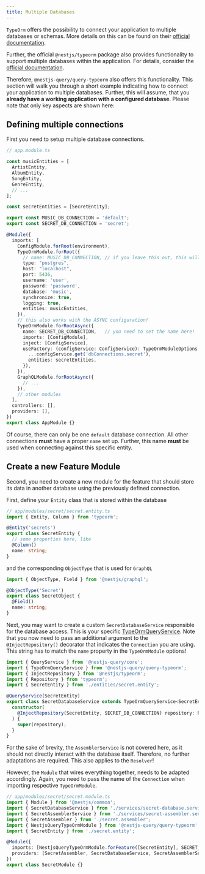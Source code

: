 ```yaml
---
title: Multiple Databases
---
```


`TypeOrm` offers the possibility to connect your application to multiple databases or schemas. More details on this can be found on their [official documentation](https://typeorm.io/#/multiple-connections).

Further, the official `@nestjs/typeorm` package also provides functionality to support multiple databases within the application. For details, consider the [official documentation](https://docs.nestjs.com/techniques/database#multiple-databases).

Therefore, `@nestjs-query/query-typeorm` also offers this functionality. This section will walk you through a short example indicating how to connect your application to multiple databases. Further, this will assume, that you **already have a working application with a configured database**. Please note that only key aspects are shown here:

## Defining multiple connections

First you need to setup multiple database connections.

```ts
// app.module.ts

const musicEntities = [
  ArtistEntity,
  AlbumEntity,
  SongEntity,
  GenreEntity,
  // ...
];

const secretEntities = [SecretEntity];

export const MUSIC_DB_CONNECTION = 'default';
export const SECRET_DB_CONNECTION = 'secret';

@Module({
  imports: [
    ConfigModule.forRoot(environment),
    TypeOrmModule.forRoot({
      // name: MUSIC_DB_CONNECTION, // if you leave this out, this will be the "default" connection!
      type: "postgres",
      host: "localhost",
      port: 5436,
      username: 'user',
      password: 'password',
      database: 'music',
      synchronize: true,
      logging: true,
      entities: musicEntities,
    }),
    // this also works with the ASYNC configuration!
    TypeOrmModule.forRootAsync({
      name: SECRET_DB_CONNECTION,   // you need to set the name here!
      imports: [ConfigModule],
      inject: [ConfigService],
      useFactory: (configService: ConfigService): TypeOrmModuleOptions => ({
        ...configService.get('dbConnections.secret'),
        entities: secretEntities,
      }),
    }),
    GraphQLModule.forRootAsync({
      // ...
    }),
    // other modules
  ],
  controllers: [],
  providers: [],
})
export class AppModule {}
```

Of course, there can only be one `default` database connection. All other connections **must** have a proper `name` set up. Further, this name **must** be used when connecting against this specific entity.

## Create a new Feature Module

Second, you need to create a new module for the feature that should store its data in another database using the previously defined connection.

First, define your `Entity` class that is stored within the database

```ts
// app/modules/secret/secret.entity.ts
import { Entity, Column } from 'typeorm';

@Entity('secrets')
export class SecretEntity {
  // some properties here, like
  @Column()
  name: string;
}
```

and the corresponding `ObjectType` that is used for `GraphQL`

```ts
import { ObjectType, Field } from '@nestjs/graphql';

@ObjectType('Secret')
export class SecretObject {
  @Field()
  name: string;
}
```

Next, you may want to create a custom `SecretDatabaseService` responsible for the database access. This is your specific [TypeOrmQueryService](./usage.md). Note that you now need to pass an additional argument to the `@InjectRepository()` decorator that indicates the `Connection` you are using. This string has to match the `name` property in the `TypeOrmModule` options!

```ts
import { QueryService } from '@nestjs-query/core';
import { TypeOrmQueryService } from '@nestjs-query/query-typeorm';
import { InjectRepository } from '@nestjs/typeorm';
import { Repository } from 'typeorm';
import { SecretEntity } from './entities/secret.entity';

@QueryService(SecretEntity)
export class SecretDatabaseService extends TypeOrmQueryService<SecretEntity> {
  constructor(
    @InjectRepository(SecretEntity, SECRET_DB_CONNECTION) repository: Repository<SecretEntity>,
  ) {
    super(repository);
  }
}
```

For the sake of brevity, the `AssemblerService` is not covered here, as it should not directly interact with the database itself. Therefore, no further adaptations are required. This also applies to the `Resolver`!

However, the `Module` that wires everything together, needs to be adapted accordingly. Again, you need to pass the name of the `Connection` when importing respective `TypeOrmModule`.

```ts
// app/modules/secret/secret.module.ts
import { Module } from '@nestjs/common';
import { SecretDatabaseService } from './services/secret-database.service';
import { SecretAssemblerService } from './services/secret-assembler.service';
import { SecretAssembler } from './secret.assembler';
import { NestjsQueryTypeOrmModule } from '@nestjs-query/query-typeorm';
import { SecretEntity } from './secret.entity';

@Module({
  imports: [NestjsQueryTypeOrmModule.forFeature([SecretEntity], SECRET_DB_CONNECTION)],
  providers: [SecretAssembler, SecretDatabaseService, SecretAssemblerService],
})
export class SecretModule {}
```
